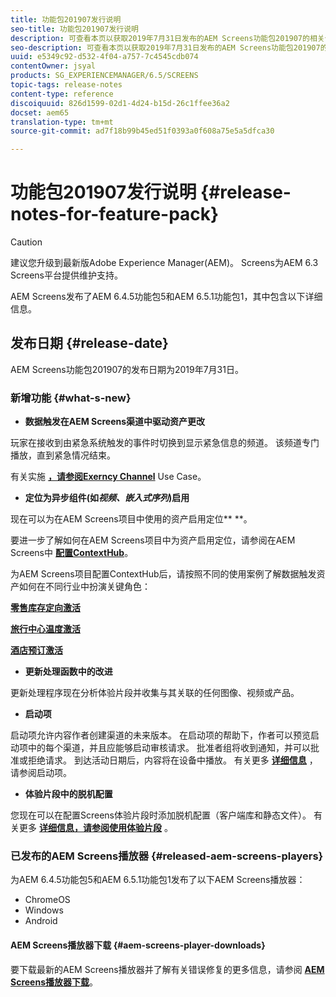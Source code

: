 ```yaml
---
title: 功能包201907发行说明
seo-title: 功能包201907发行说明
description: 可查看本页以获取2019年7月31日发布的AEM Screens功能包201907的相关信息。
seo-description: 可查看本页以获取2019年7月31日发布的AEM Screens功能包201907的相关信息。
uuid: e5349c92-d532-4f04-a757-7c4545cdb074
contentOwner: jsyal
products: SG_EXPERIENCEMANAGER/6.5/SCREENS
topic-tags: release-notes
content-type: reference
discoiquuid: 826d1599-02d1-4d24-b15d-26c1ffee36a2
docset: aem65
translation-type: tm+mt
source-git-commit: ad7f18b99b45ed51f0393a0f608a75e5a5dfca30

---
```



# 功能包201907发行说明 {#release-notes-for-feature-pack}

>[!CAUTION]
>
>建议您升级到最新版Adobe Experience Manager(AEM)。 Screens为AEM 6.3 Screens平台提供维护支持。

AEM Screens发布了AEM 6.4.5功能包5和AEM 6.5.1功能包1，其中包含以下详细信息。

## 发布日期 {#release-date}

AEM Screens功能包201907的发布日期为2019年7月31日。

### 新增功能 {#what-s-new}

* **数据触发在AEM Screens渠道中驱动资产更改**

玩家在接收到由紧急系统触发的事件时切换到显示紧急信息的频道。 该频道专门播放，直到紧急情况结束。

有关实施 [**，请参阅Exerncy Channel**](emergency-channel.md) Use Case。

* **定位为异步组件(如&#x200B;*视频、嵌入式序列*)启用**

现在可以为在AEM Screens项目中使用的资产启用定位** **。

要进一步了解如何在AEM Screens项目中为资产启用定位，请参阅在AEM Screens中 [**配置ContextHub**](configuring-context-hub.md)。

为AEM Screens项目配置ContextHub后，请按照不同的使用案例了解数据触发资产如何在不同行业中扮演关键角色：

**[零售库存定向激活](retail-inventory-activation.md)**

**[旅行中心温度激活](local-temperature-activation.md)**

**[酒店预订激活](hospitality-reservation-activation.md)**

* **更新处理函数中的改进**

更新处理程序现在分析体验片段并收集与其关联的任何图像、视频或产品。

* **启动项**

启动项允许内容作者创建渠道的未来版本。 在启动项的帮助下，作者可以预览启动项中的每个渠道，并且应能够启动审核请求。 批准者组将收到通知，并可以批准或拒绝请求。 到达活动日期后，内容将在设备中播放。
有关更多 [**详细信息**](launches.md) ，请参阅启动项。

* **体验片段中的脱机配置**

您现在可以在配置Screens体验片段时添加脱机配置（客户端库和静态文件）。 有关更多 [**详细信息，请参阅使用体验片段**](experience-fragments-in-screens.md) 。

### 已发布的AEM Screens播放器 {#released-aem-screens-players}

为AEM 6.4.5功能包5和AEM 6.5.1功能包1发布了以下AEM Screens播放器：

* ChromeOS
* Windows
* Android

#### AEM Screens播放器下载 {#aem-screens-player-downloads}

要下载最新的AEM Screens播放器并了解有关错误修复的更多信息，请参阅 [**AEM Screens播放器下载**](https://download.macromedia.com/screens/)。
